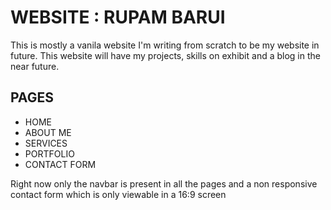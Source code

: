 # WEBSITE : RUPAM BARUI

This is mostly a vanila website I'm writing from scratch to be my website in future. 
This website will have my projects, skills on exhibit and a blog in the near future.

## PAGES
- HOME
- ABOUT ME 
- SERVICES
- PORTFOLIO
- CONTACT FORM

Right now only the navbar is present in all the pages and a non responsive contact form which is only viewable in a 16:9 screen 
